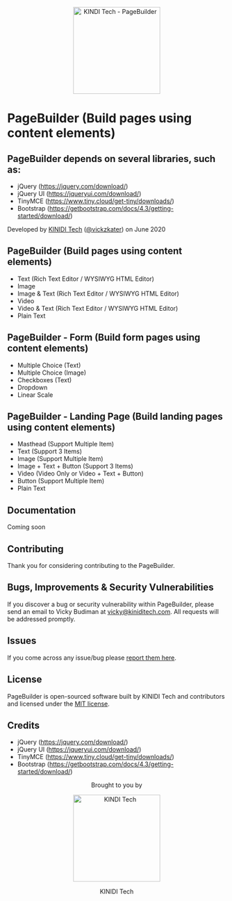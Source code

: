 <p align="center"><img src="https://hosting.kiniditech.com/kiniditech-pagebuilder.jpg" width="200" alt="KINDI Tech - PageBuilder"></p>

# PageBuilder (Build pages using content elements)

## PageBuilder depends on several libraries, such as:

 - jQuery (https://jquery.com/download/)
 - jQuery UI (https://jqueryui.com/download/)
 - TinyMCE (https://www.tiny.cloud/get-tiny/downloads/)
 - Bootstrap (https://getbootstrap.com/docs/4.3/getting-started/download/)

Developed by [KINIDI Tech](https://kiniditech.com/) ([@vickzkater](https://github.com/vickzkater/)) on June 2020

## PageBuilder (Build pages using content elements)
 - Text (Rich Text Editor / WYSIWYG HTML Editor)
 - Image
 - Image & Text (Rich Text Editor / WYSIWYG HTML Editor)
 - Video
 - Video & Text (Rich Text Editor / WYSIWYG HTML Editor)
 - Plain Text

## PageBuilder - Form (Build form pages using content elements)
 - Multiple Choice (Text)
 - Multiple Choice (Image)
 - Checkboxes (Text)
 - Dropdown
 - Linear Scale

## PageBuilder - Landing Page (Build landing pages using content elements)
 - Masthead (Support Multiple Item)
 - Text (Support 3 Items)
 - Image (Support Multiple Item)
 - Image + Text + Button (Support 3 Items)
 - Video (Video Only or Video + Text + Button)
 - Button (Support Multiple Item)
 - Plain Text

## Documentation

Coming soon

## Contributing

Thank you for considering contributing to the PageBuilder.

## Bugs, Improvements & Security Vulnerabilities

If you discover a bug or security vulnerability within PageBuilder, please send an email to Vicky Budiman at [vicky@kiniditech.com](mailto:vicky@kiniditech.com). All requests will be addressed promptly.

## Issues

If you come across any issue/bug please [report them here](https://github.com/vickzkater/kiniditech-pagebuilder/issues).

## License

PageBuilder is open-sourced software built by KINIDI Tech and contributors and licensed under the [MIT license](http://opensource.org/licenses/MIT).

## Credits

 - jQuery (https://jquery.com/download/)
 - jQuery UI (https://jqueryui.com/download/)
 - TinyMCE (https://www.tiny.cloud/get-tiny/downloads/)
 - Bootstrap (https://getbootstrap.com/docs/4.3/getting-started/download/)

<p align="center">Brought to you by</p>
<p align="center"><img src="https://hosting.kiniditech.com/kiniditech_logo.png" width="200" alt="KINDI Tech"></p>
<p align="center">KINIDI Tech</p>
